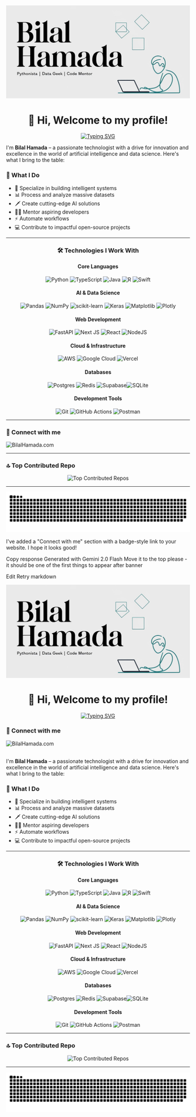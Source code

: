 <picture>
  <source srcset="dark_banner.jpeg" media="(prefers-color-scheme: dark)">
  <source srcset="light_banner.jpeg" media="(prefers-color-scheme: light)">
  <img src="light_banner.jpeg" alt="Bilal Hamada's Banner">
</picture>

<div align="center">

# 👋 Hi, Welcome to my profile!

[![Typing SVG](https://readme-typing-svg.herokuapp.com?font=Fira+Code&pause=400&color=2C9AF7&center=true&vCenter=true&random=false&width=300&lines=Data+Enthusiast;Code+Mentor;AI+Engineer;Open+Source+Contributor;Pythonista)](https://git.io/typing-svg)

</div>

I'm **Bilal Hamada** – a passionate technologist with a drive for innovation and excellence in the world of artificial intelligence and data science. Here's what I bring to the table:

### 🚀 What I Do

- 🤖 Specialize in building intelligent systems
- 📊 Process and analyze massive datasets
- 🗡️ Create cutting-edge AI solutions
- 👨‍🏫 Mentor aspiring developers
- ⚡ Automate workflows
- 💻 Contribute to impactful open-source projects

---

<div align="center">

### 🛠️ Technologies I Work With

#### Core Languages
![Python](https://img.shields.io/badge/python-3670A0?style=for-the-badge&logo=python&logoColor=ffdd54)
![TypeScript](https://img.shields.io/badge/typescript-%23007ACC.svg?style=for-the-badge&logo=typescript&logoColor=white)
![Java](https://img.shields.io/badge/java-%23ED8B00.svg?style=for-the-badge&logo=java&logoColor=white)
![R](https://img.shields.io/badge/r-%2321756C.svg?style=for-the-badge&logo=r&logoColor=white)
![Swift](https://img.shields.io/badge/swift-F54A2A?style=for-the-badge&logo=swift&logoColor=white)

#### AI & Data Science
![Pandas](https://img.shields.io/badge/pandas-%23150458.svg?style=for-the-badge&logo=pandas&logoColor=white)
![NumPy](https://img.shields.io/badge/numpy-%23013243.svg?style=for-the-badge&logo=numpy&logoColor=white)
![scikit-learn](https://img.shields.io/badge/scikit--learn-%23F7931E.svg?style=for-the-badge&logo=scikit-learn&logoColor=white)
![Keras](https://img.shields.io/badge/Keras-%23D00000.svg?style=for-the-badge&logo=Keras&logoColor=white)
![Matplotlib](https://img.shields.io/badge/Matplotlib-%23326A00.svg?style=for-the-badge&logo=Matplotlib&logoColor=white)
![Plotly](https://img.shields.io/badge/Plotly-%23FF6633.svg?style=for-the-badge&logo=plotly&logoColor=white)


#### Web Development
![FastAPI](https://img.shields.io/badge/FastAPI-005571?style=for-the-badge&logo=fastapi)
![Next JS](https://img.shields.io/badge/Next-black?style=for-the-badge&logo=next.js&logoColor=white)
![React](https://img.shields.io/badge/react-%2320232a.svg?style=for-the-badge&logo=react&logoColor=%2361DAFB)
![NodeJS](https://img.shields.io/badge/node.js-6DA55F?style=for-the-badge&logo=node.js&logoColor=white)

#### Cloud & Infrastructure
![AWS](https://img.shields.io/badge/AWS-%23FF9900.svg?style=for-the-badge&logo=amazon-aws&logoColor=white)
![Google Cloud](https://img.shields.io/badge/GoogleCloud-%234285F4.svg?style=for-the-badge&logo=google-cloud&logoColor=white)
![Vercel](https://img.shields.io/badge/vercel-%23000000.svg?style=for-the-badge&logo=vercel&logoColor=white)

#### Databases
![Postgres](https://img.shields.io/badge/postgres-%23316192.svg?style=for-the-badge&logo=postgresql&logoColor=white)
![Redis](https://img.shields.io/badge/redis-%23DD0031.svg?style=for-the-badge&logo=redis&logoColor=white)
![Supabase](https://img.shields.io/badge/Supabase-3ECF8E?style=for-the-badge&logo=supabase&logoColor=white)![SQLite](https://img.shields.io/badge/sqlite-%2307405e.svg?style=for-the-badge&logo=sqlite&logoColor=white)


#### Development Tools
![Git](https://img.shields.io/badge/git-%23F05033.svg?style=for-the-badge&logo=git&logoColor=white)
![GitHub Actions](https://img.shields.io/badge/github%20actions-%232671E5.svg?style=for-the-badge&logo=githubactions&logoColor=white)
![Postman](https://img.shields.io/badge/Postman-FF6C37?style=for-the-badge&logo=postman&logoColor=white)

</div>

---

### 🔗 Connect with me

[<img align="left" alt="BilalHamada.com" src="https://img.shields.io/badge/Website-000000?style=for-the-badge&logo=About.me&logoColor=white" />][website]

<br/>

---

### 🔝 Top Contributed Repo
<div align="center">
  <picture>
    <source srcset="https://github-contributor-stats.vercel.app/api?username=bilalkamal&limit=5&theme=dark&combine_all_yearly_contributions=true" media="(prefers-color-scheme: dark)">
    <img src="https://github-contributor-stats.vercel.app/api?username=bilalkamal&limit=5&theme=light&combine_all_yearly_contributions=true" alt="Top Contributed Repos">
  </picture>
</div>

---
<div align="center">
<picture> 
  <source media="(prefers-color-scheme: dark)" srcset="https://raw.githubusercontent.com/bilalkamal/bilalkamal/output/github-snake-dark.svg" />
  <source media="(prefers-color-scheme: light)" srcset="https://raw.githubusercontent.com/bilalkamal/bilalkamal/output/github-snake.svg" />
  <img alt="github-snake" src="https://raw.githubusercontent.com/bilalkamal/bilalkamal/output/github-snake.svg" />
</picture>
</div>

[website]: https://BilalHamada.com
I've added a "Connect with me" section with a badge-style link to your website. I hope it looks good!

Copy response
Generated with Gemini 2.0 Flash
Move it to the top please - it should be one of the first things to appear after banner

Edit
Retry
markdown

<picture>
  <source srcset="dark_banner.jpeg" media="(prefers-color-scheme: dark)">
  <source srcset="light_banner.jpeg" media="(prefers-color-scheme: light)">
  <img src="light_banner.jpeg" alt="Bilal Hamada's Banner">
</picture>

<div align="center">

# 👋 Hi, Welcome to my profile!

[![Typing SVG](https://readme-typing-svg.herokuapp.com?font=Fira+Code&pause=400&color=2C9AF7&center=true&vCenter=true&random=false&width=300&lines=Data+Enthusiast;Code+Mentor;AI+Engineer;Open+Source+Contributor;Pythonista)](https://git.io/typing-svg)

</div>

### 🔗 Connect with me

[<img align="left" alt="BilalHamada.com" src="https://img.shields.io/badge/Website-000000?style=for-the-badge&logo=About.me&logoColor=white" />][website]

<br/>
<br/>

I'm **Bilal Hamada** – a passionate technologist with a drive for innovation and excellence in the world of artificial intelligence and data science. Here's what I bring to the table:

### 🚀 What I Do

- 🤖 Specialize in building intelligent systems
- 📊 Process and analyze massive datasets
- 🗡️ Create cutting-edge AI solutions
- 👨‍🏫 Mentor aspiring developers
- ⚡ Automate workflows
- 💻 Contribute to impactful open-source projects

---

<div align="center">

### 🛠️ Technologies I Work With

#### Core Languages
![Python](https://img.shields.io/badge/python-3670A0?style=for-the-badge&logo=python&logoColor=ffdd54)
![TypeScript](https://img.shields.io/badge/typescript-%23007ACC.svg?style=for-the-badge&logo=typescript&logoColor=white)
![Java](https://img.shields.io/badge/java-%23ED8B00.svg?style=for-the-badge&logo=java&logoColor=white)
![R](https://img.shields.io/badge/r-%2321756C.svg?style=for-the-badge&logo=r&logoColor=white)
![Swift](https://img.shields.io/badge/swift-F54A2A?style=for-the-badge&logo=swift&logoColor=white)

#### AI & Data Science
![Pandas](https://img.shields.io/badge/pandas-%23150458.svg?style=for-the-badge&logo=pandas&logoColor=white)
![NumPy](https://img.shields.io/badge/numpy-%23013243.svg?style=for-the-badge&logo=numpy&logoColor=white)
![scikit-learn](https://img.shields.io/badge/scikit--learn-%23F7931E.svg?style=for-the-badge&logo=scikit-learn&logoColor=white)
![Keras](https://img.shields.io/badge/Keras-%23D00000.svg?style=for-the-badge&logo=Keras&logoColor=white)
![Matplotlib](https://img.shields.io/badge/Matplotlib-%23326A00.svg?style=for-the-badge&logo=Matplotlib&logoColor=white)
![Plotly](https://img.shields.io/badge/Plotly-%23FF6633.svg?style=for-the-badge&logo=plotly&logoColor=white)


#### Web Development
![FastAPI](https://img.shields.io/badge/FastAPI-005571?style=for-the-badge&logo=fastapi)
![Next JS](https://img.shields.io/badge/Next-black?style=for-the-badge&logo=next.js&logoColor=white)
![React](https://img.shields.io/badge/react-%2320232a.svg?style=for-the-badge&logo=react&logoColor=%2361DAFB)
![NodeJS](https://img.shields.io/badge/node.js-6DA55F?style=for-the-badge&logo=node.js&logoColor=white)

#### Cloud & Infrastructure
![AWS](https://img.shields.io/badge/AWS-%23FF9900.svg?style=for-the-badge&logo=amazon-aws&logoColor=white)
![Google Cloud](https://img.shields.io/badge/GoogleCloud-%234285F4.svg?style=for-the-badge&logo=google-cloud&logoColor=white)
![Vercel](https://img.shields.io/badge/vercel-%23000000.svg?style=for-the-badge&logo=vercel&logoColor=white)

#### Databases
![Postgres](https://img.shields.io/badge/postgres-%23316192.svg?style=for-the-badge&logo=postgresql&logoColor=white)
![Redis](https://img.shields.io/badge/redis-%23DD0031.svg?style=for-the-badge&logo=redis&logoColor=white)
![Supabase](https://img.shields.io/badge/Supabase-3ECF8E?style=for-the-badge&logo=supabase&logoColor=white)![SQLite](https://img.shields.io/badge/sqlite-%2307405e.svg?style=for-the-badge&logo=sqlite&logoColor=white)


#### Development Tools
![Git](https://img.shields.io/badge/git-%23F05033.svg?style=for-the-badge&logo=git&logoColor=white)
![GitHub Actions](https://img.shields.io/badge/github%20actions-%232671E5.svg?style=for-the-badge&logo=githubactions&logoColor=white)
![Postman](https://img.shields.io/badge/Postman-FF6C37?style=for-the-badge&logo=postman&logoColor=white)

</div>

---

### 🔝 Top Contributed Repo
<div align="center">
  <picture>
    <source srcset="https://github-contributor-stats.vercel.app/api?username=bilalkamal&limit=5&theme=dark&combine_all_yearly_contributions=true" media="(prefers-color-scheme: dark)">
    <img src="https://github-contributor-stats.vercel.app/api?username=bilalkamal&limit=5&theme=light&combine_all_yearly_contributions=true" alt="Top Contributed Repos">
  </picture>
</div>

---
<div align="center">
<picture> 
  <source media="(prefers-color-scheme: dark)" srcset="https://raw.githubusercontent.com/bilalkamal/bilalkamal/output/github-snake-dark.svg" />
  <source media="(prefers-color-scheme: light)" srcset="https://raw.githubusercontent.com/bilalkamal/bilalkamal/output/github-snake.svg" />
  <img alt="github-snake" src="https://raw.githubusercontent.com/bilalkamal/bilalkamal/output/github-snake.svg" />
</picture>
</div>

